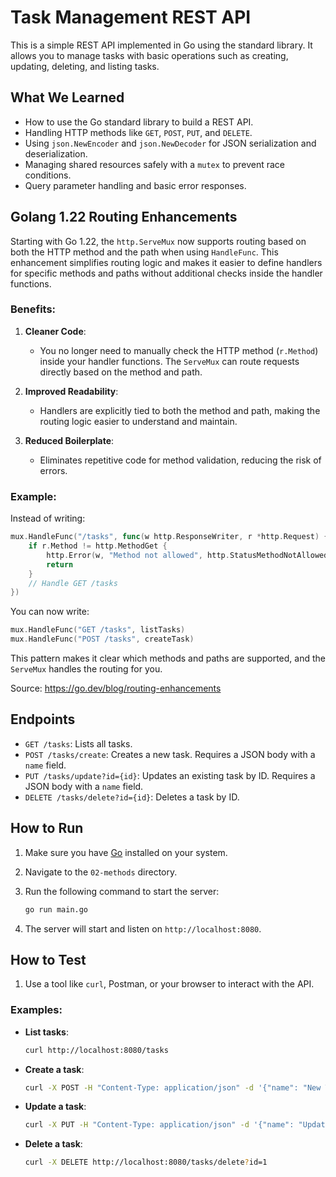 # Task Management REST API

This is a simple REST API implemented in Go using the standard library. It allows you to manage tasks with basic operations such as creating, updating, deleting, and listing tasks.

## What We Learned

- How to use the Go standard library to build a REST API.
- Handling HTTP methods like `GET`, `POST`, `PUT`, and `DELETE`.
- Using `json.NewEncoder` and `json.NewDecoder` for JSON serialization and deserialization.
- Managing shared resources safely with a `mutex` to prevent race conditions.
- Query parameter handling and basic error responses.

## Golang 1.22 Routing Enhancements

Starting with Go 1.22, the `http.ServeMux` now supports routing based on both the HTTP method and the path when using `HandleFunc`. This enhancement simplifies routing logic and makes it easier to define handlers for specific methods and paths without additional checks inside the handler functions.

### Benefits:

1. **Cleaner Code**:
   - You no longer need to manually check the HTTP method (`r.Method`) inside your handler functions. The `ServeMux` can route requests directly based on the method and path.

2. **Improved Readability**:
   - Handlers are explicitly tied to both the method and path, making the routing logic easier to understand and maintain.

3. **Reduced Boilerplate**:
   - Eliminates repetitive code for method validation, reducing the risk of errors.

### Example:

Instead of writing:

```go
mux.HandleFunc("/tasks", func(w http.ResponseWriter, r *http.Request) {
    if r.Method != http.MethodGet {
        http.Error(w, "Method not allowed", http.StatusMethodNotAllowed)
        return
    }
    // Handle GET /tasks
})
```

You can now write:

```go
mux.HandleFunc("GET /tasks", listTasks)
mux.HandleFunc("POST /tasks", createTask)
```

This pattern makes it clear which methods and paths are supported, and the `ServeMux` handles the routing for you.

Source: https://go.dev/blog/routing-enhancements

## Endpoints

- `GET /tasks`: Lists all tasks.
- `POST /tasks/create`: Creates a new task. Requires a JSON body with a `name` field.
- `PUT /tasks/update?id={id}`: Updates an existing task by ID. Requires a JSON body with a `name` field.
- `DELETE /tasks/delete?id={id}`: Deletes a task by ID.

## How to Run

1. Make sure you have [Go](https://golang.org/dl/) installed on your system.
2. Navigate to the `02-methods` directory.
3. Run the following command to start the server:

   ```bash
   go run main.go
   ```

4. The server will start and listen on `http://localhost:8080`.

## How to Test

1. Use a tool like `curl`, Postman, or your browser to interact with the API.

### Examples:

- **List tasks**:

  ```bash
  curl http://localhost:8080/tasks
  ```

- **Create a task**:

  ```bash
  curl -X POST -H "Content-Type: application/json" -d '{"name": "New Task"}' http://localhost:8080/tasks/create
  ```

- **Update a task**:

  ```bash
  curl -X PUT -H "Content-Type: application/json" -d '{"name": "Updated Task"}' http://localhost:8080/tasks/update?id=1
  ```

- **Delete a task**:

  ```bash
  curl -X DELETE http://localhost:8080/tasks/delete?id=1
  ```